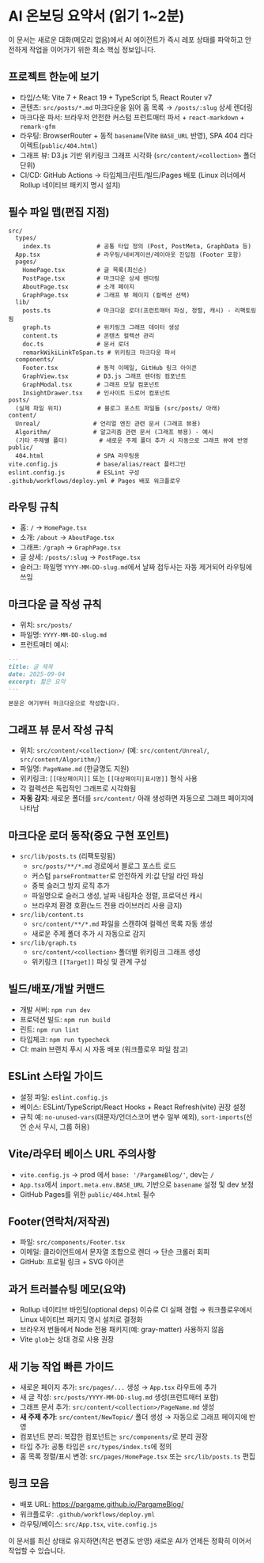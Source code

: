 # AI 온보딩 요약서 (읽기 1~2분)

이 문서는 새로운 대화(메모리 없음)에서 AI 에이전트가 즉시 레포 상태를 파악하고 안전하게 작업을 이어가기 위한 최소 핵심 정보입니다.

## 프로젝트 한눈에 보기
- 타입/스택: Vite 7 + React 19 + TypeScript 5, React Router v7
- 콘텐츠: `src/posts/*.md` 마크다운을 읽어 홈 목록 → `/posts/:slug` 상세 렌더링
- 마크다운 파서: 브라우저 안전한 커스텀 프런트매터 파서 + `react-markdown` + `remark-gfm`
- 라우팅: BrowserRouter + 동적 `basename`(Vite `BASE_URL` 반영), SPA 404 리다이렉트(`public/404.html`)
- 그래프 뷰: D3.js 기반 위키링크 그래프 시각화 (`src/content/<collection>` 폴더 단위)
- CI/CD: GitHub Actions → 타입체크/린트/빌드/Pages 배포 (Linux 러너에서 Rollup 네이티브 패키지 명시 설치)

## 필수 파일 맵(편집 지점)
```
src/
  types/
    index.ts             # 공통 타입 정의 (Post, PostMeta, GraphData 등)
  App.tsx                # 라우팅/네비게이션/레이아웃 진입점 (Footer 포함)
  pages/
    HomePage.tsx         # 글 목록(최신순)
    PostPage.tsx         # 마크다운 상세 렌더링
    AboutPage.tsx        # 소개 페이지
    GraphPage.tsx        # 그래프 뷰 페이지 (컬렉션 선택)
  lib/
    posts.ts             # 마크다운 로더(프런트매터 파싱, 정렬, 캐시) - 리팩토링됨
    graph.ts             # 위키링크 그래프 데이터 생성
    content.ts           # 콘텐츠 컬렉션 관리
    doc.ts               # 문서 로더
    remarkWikiLinkToSpan.ts # 위키링크 마크다운 파서
  components/
    Footer.tsx           # 동적 이메일, GitHub 링크 아이콘
    GraphView.tsx        # D3.js 그래프 렌더링 컴포넌트
    GraphModal.tsx       # 그래프 모달 컴포넌트
    InsightDrawer.tsx    # 인사이트 드로어 컴포넌트
posts/
  (실제 파일 위치)          # 블로그 포스트 파일들 (src/posts/ 아래)
content/
  Unreal/               # 언리얼 엔진 관련 문서 (그래프 뷰용)
  Algorithm/            # 알고리즘 관련 문서 (그래프 뷰용) - 예시
  (기타 주제별 폴더)         # 새로운 주제 폴더 추가 시 자동으로 그래프 뷰에 반영
public/
  404.html               # SPA 라우팅용
vite.config.js           # base/alias/react 플러그인
eslint.config.js         # ESLint 구성
.github/workflows/deploy.yml # Pages 배포 워크플로우
```

## 라우팅 규칙
- 홈: `/` → `HomePage.tsx`
- 소개: `/about` → `AboutPage.tsx`
- 그래프: `/graph` → `GraphPage.tsx`
- 글 상세: `/posts/:slug` → `PostPage.tsx`
- 슬러그: 파일명 `YYYY-MM-DD-slug.md`에서 날짜 접두사는 자동 제거되어 라우팅에 쓰임

## 마크다운 글 작성 규칙
- 위치: `src/posts/`
- 파일명: `YYYY-MM-DD-slug.md`
- 프런트매터 예시:
```markdown
---
title: 글 제목
date: 2025-09-04
excerpt: 짧은 요약
---

본문은 여기부터 마크다운으로 작성합니다.
```

## 그래프 뷰 문서 작성 규칙
- 위치: `src/content/<collection>/` (예: `src/content/Unreal/`, `src/content/Algorithm/`)
- 파일명: `PageName.md` (한글명도 지원)
- 위키링크: `[[대상페이지]]` 또는 `[[대상페이지|표시명]]` 형식 사용
- 각 컬렉션은 독립적인 그래프로 시각화됨
- **자동 감지**: 새로운 폴더를 `src/content/` 아래 생성하면 자동으로 그래프 페이지에 나타남

## 마크다운 로더 동작(중요 구현 포인트)
- `src/lib/posts.ts` (리팩토링됨)
  - `src/posts/**/*.md` 경로에서 블로그 포스트 로드
  - 커스텀 `parseFrontmatter`로 안전하게 키:값 단일 라인 파싱
  - 중복 슬러그 방지 로직 추가
  - 파일명으로 슬러그 생성, 날짜 내림차순 정렬, 프로덕션 캐시
  - 브라우저 환경 호환(노드 전용 라이브러리 사용 금지)
- `src/lib/content.ts`
  - `src/content/**/*.md` 파일을 스캔하여 컬렉션 목록 자동 생성
  - 새로운 주제 폴더 추가 시 자동으로 감지
- `src/lib/graph.ts`
  - `src/content/<collection>` 폴더별 위키링크 그래프 생성
  - 위키링크 `[[Target]]` 파싱 및 관계 구성

## 빌드/배포/개발 커맨드
- 개발 서버: `npm run dev`
- 프로덕션 빌드: `npm run build`
- 린트: `npm run lint`
- 타입체크: `npm run typecheck`
- CI: main 브랜치 푸시 시 자동 배포 (워크플로우 파일 참고)

## ESLint 스타일 가이드
- 설정 파일: `eslint.config.js`
- 베이스: ESLint/TypeScript/React Hooks + React Refresh(vite) 권장 설정
- 규칙 예: `no-unused-vars`(대문자/언더스코어 변수 일부 예외), `sort-imports`(선언 순서 무시, 그룹 허용)

## Vite/라우터 베이스 URL 주의사항
- `vite.config.js` → prod 에서 `base: '/PargameBlog/'`, dev는 `/`
- `App.tsx`에서 `import.meta.env.BASE_URL` 기반으로 `basename` 설정 및 dev 보정
- GitHub Pages를 위한 `public/404.html` 필수

## Footer(연락처/저작권)
- 파일: `src/components/Footer.tsx`
- 이메일: 클라이언트에서 문자열 조합으로 렌더 → 단순 크롤러 회피
- GitHub: 프로필 링크 + SVG 아이콘

## 과거 트러블슈팅 메모(요약)
- Rollup 네이티브 바인딩(optional deps) 이슈로 CI 실패 경험 → 워크플로우에서 Linux 네이티브 패키지 명시 설치로 결정화
- 브라우저 번들에서 Node 전용 패키지(예: gray-matter) 사용하지 않음
- Vite `glob`는 상대 경로 사용 권장

## 새 기능 작업 빠른 가이드
- 새로운 페이지 추가: `src/pages/...` 생성 → `App.tsx` 라우트에 추가
- 새 글 작성: `src/posts/YYYY-MM-DD-slug.md` 생성(프런트매터 포함)
- 그래프 문서 추가: `src/content/<collection>/PageName.md` 생성
- **새 주제 추가**: `src/content/NewTopic/` 폴더 생성 → 자동으로 그래프 페이지에 반영
- 컴포넌트 분리: 복잡한 컴포넌트는 `src/components/`로 분리 권장
- 타입 추가: 공통 타입은 `src/types/index.ts`에 정의
- 홈 목록 정렬/표시 변경: `src/pages/HomePage.tsx` 또는 `src/lib/posts.ts` 편집

## 링크 모음
- 배포 URL: https://pargame.github.io/PargameBlog/
- 워크플로우: `.github/workflows/deploy.yml`
- 라우팅/베이스: `src/App.tsx`, `vite.config.js`

이 문서를 최신 상태로 유지하면(작은 변경도 반영) 새로운 AI가 언제든 정확히 이어서 작업할 수 있습니다.
